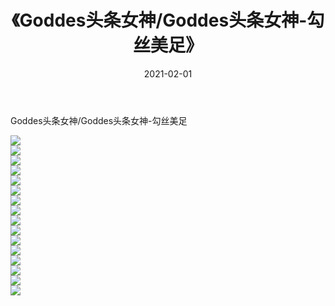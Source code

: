 ﻿---
layout: post
title:  《Goddes头条女神/Goddes头条女神-勾丝美足》
date:   2021-02-01
img: http://img.660000.xyz/Sharelink/网络美图/2021/Goddes头条女神/Goddes头条女神-勾丝美足/000.jpg
categories: [美女, 清纯, 唯美]
---

Goddes头条女神/Goddes头条女神-勾丝美足

 ![](http://img.660000.xyz/Sharelink/网络美图/2021/Goddes头条女神/Goddes头条女神-勾丝美足/001.jpg) <br>![](http://img.660000.xyz/Sharelink/网络美图/2021/Goddes头条女神/Goddes头条女神-勾丝美足/002.jpg) <br>![](http://img.660000.xyz/Sharelink/网络美图/2021/Goddes头条女神/Goddes头条女神-勾丝美足/003.jpg) <br>![](http://img.660000.xyz/Sharelink/网络美图/2021/Goddes头条女神/Goddes头条女神-勾丝美足/004.jpg) <br>![](http://img.660000.xyz/Sharelink/网络美图/2021/Goddes头条女神/Goddes头条女神-勾丝美足/005.jpg) <br>![](http://img.660000.xyz/Sharelink/网络美图/2021/Goddes头条女神/Goddes头条女神-勾丝美足/006.jpg) <br>![](http://img.660000.xyz/Sharelink/网络美图/2021/Goddes头条女神/Goddes头条女神-勾丝美足/007.jpg) <br>![](http://img.660000.xyz/Sharelink/网络美图/2021/Goddes头条女神/Goddes头条女神-勾丝美足/008.jpg) <br>![](http://img.660000.xyz/Sharelink/网络美图/2021/Goddes头条女神/Goddes头条女神-勾丝美足/009.jpg) <br>![](http://img.660000.xyz/Sharelink/网络美图/2021/Goddes头条女神/Goddes头条女神-勾丝美足/010.jpg) <br>![](http://img.660000.xyz/Sharelink/网络美图/2021/Goddes头条女神/Goddes头条女神-勾丝美足/011.jpg) <br>![](http://img.660000.xyz/Sharelink/网络美图/2021/Goddes头条女神/Goddes头条女神-勾丝美足/012.jpg) <br>![](http://img.660000.xyz/Sharelink/网络美图/2021/Goddes头条女神/Goddes头条女神-勾丝美足/013.jpg) <br>![](http://img.660000.xyz/Sharelink/网络美图/2021/Goddes头条女神/Goddes头条女神-勾丝美足/014.jpg) <br>![](http://img.660000.xyz/Sharelink/网络美图/2021/Goddes头条女神/Goddes头条女神-勾丝美足/015.jpg) <br>![](http://img.660000.xyz/Sharelink/网络美图/2021/Goddes头条女神/Goddes头条女神-勾丝美足/016.jpg) <br>